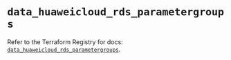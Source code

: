 # `data_huaweicloud_rds_parametergroups`

Refer to the Terraform Registry for docs: [`data_huaweicloud_rds_parametergroups`](https://registry.terraform.io/providers/huaweicloud/huaweicloud/1.71.1/docs/data-sources/rds_parametergroups).
